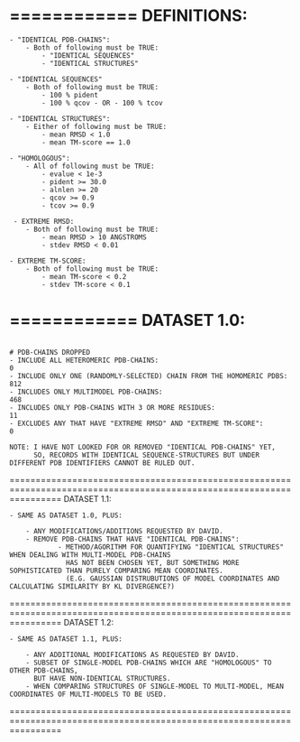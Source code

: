 ============
DEFINITIONS:
============
                                                    
    - "IDENTICAL PDB-CHAINS":
        - Both of following must be TRUE:
            - "IDENTICAL SEQUENCES"
            - "IDENTICAL STRUCTURES"

    - "IDENTICAL SEQUENCES"
        - Both of following must be TRUE:
            - 100 % pident
            - 100 % qcov - OR - 100 % tcov

    - "IDENTICAL STRUCTURES":
        - Either of following must be TRUE:
            - mean RMSD < 1.0
            - mean TM-score == 1.0

    - "HOMOLOGOUS":
        - All of following must be TRUE:
            - evalue < 1e-3 
            - pident >= 30.0 
            - alnlen >= 20 
            - qcov >= 0.9
            - tcov >= 0.9    

     - EXTREME RMSD:
        - Both of following must be TRUE:
            - mean RMSD > 10 ANGSTROMS
            - stdev RMSD < 0.01
    
    - EXTREME TM-SCORE:
        - Both of following must be TRUE:
            - mean TM-score < 0.2
            - stdev TM-score < 0.1 

============
DATASET 1.0:
============
                                                                                    # PDB-CHAINS DROPPED
    - INCLUDE ALL HETEROMERIC PDB-CHAINS:                                           0
    - INCLUDE ONLY ONE (RANDOMLY-SELECTED) CHAIN FROM THE HOMOMERIC PDBS:           812
    - INCLUDES ONLY MULTIMODEL PDB-CHAINS:                                          468
    - INCLUDES ONLY PDB-CHAINS WITH 3 OR MORE RESIDUES:                             11
    - EXCLUDES ANY THAT HAVE "EXTREME RMSD" AND "EXTREME TM-SCORE":                 0

    NOTE: I HAVE NOT LOOKED FOR OR REMOVED "IDENTICAL PDB-CHAINS" YET, 
          SO, RECORDS WITH IDENTICAL SEQUENCE-STRUCTURES BUT UNDER DIFFERENT PDB IDENTIFIERS CANNOT BE RULED OUT.

======================================================================================================================
DATASET 1.1:

    - SAME AS DATASET 1.0, PLUS:

        - ANY MODIFICATIONS/ADDITIONS REQUESTED BY DAVID.
        - REMOVE PDB-CHAINS THAT HAVE "IDENTICAL PDB-CHAINS":
                - METHOD/AGORITHM FOR QUANTIFYING "IDENTICAL STRUCTURES" WHEN DEALING WITH MULTI-MODEL PDB-CHAINS 
                  HAS NOT BEEN CHOSEN YET, BUT SOMETHING MORE SOPHISTICATED THAN PURELY COMPARING MEAN COORDINATES.
                  (E.G. GAUSSIAN DISTRUBUTIONS OF MODEL COORDINATES AND CALCULATING SIMILARITY BY KL DIVERGENCE?)

======================================================================================================================
DATASET 1.2:

    - SAME AS DATASET 1.1, PLUS:

        - ANY ADDITIONAL MODIFICATIONS AS REQUESTED BY DAVID.
        - SUBSET OF SINGLE-MODEL PDB-CHAINS WHICH ARE "HOMOLOGOUS" TO OTHER PDB-CHAINS, 
          BUT HAVE NON-IDENTICAL STRUCTURES.
        - WHEN COMPARING STRUCTURES OF SINGLE-MODEL TO MULTI-MODEL, MEAN COORDINATES OF MULTI-MODELS TO BE USED.

======================================================================================================================
